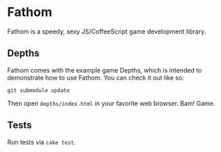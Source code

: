 # Fathom

Fathom is a speedy, sexy JS/CoffeeScript game development library. 

## Depths

Fathom comes with the example game Depths, which is intended to demonstrate how to use Fathom. You can check it out like so:

`git submodule update`

Then open `depths/index.html` in your favorite web browser. Bam! Game.

## Tests

Run tests via `cake test`.
